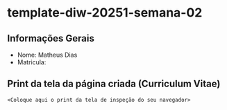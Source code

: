 # template-diw-20251-semana-02

## Informações Gerais
- Nome: Matheus Dias
- Matricula:

## Print da tela da página criada (Curriculum Vitae)

`<Coloque aqui o print da tela de inspeção do seu navegador>`
